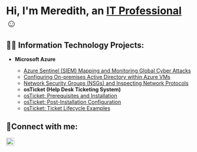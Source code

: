 <h1>Hi, I'm Meredith, an <a href="https://www.linkedin.com/in/meredithnbayliss/">IT Professional</a>☺</h1>

<h2>👨‍💻 Information Technology Projects:</h2>

- <b>Microsoft Azure</b>

  - [Azure Sentinel (SIEM) Mapping and Monitoring Global Cyber Attacks](https://github.com/Meredithnbayliss/azure-sentinel-cyberattacks)
  - [Configuring On-premises Active Directory within Azure VMs](https://github.com/Meredithnbayliss/configure-ad)
  - [Network Security Groups (NSGs) and Inspecting Network Protocols](https://github.com/Meredithnbayliss/azure-network-protocols)
  - <b>osTicket (Help Desk Ticketing System)</b>
  - [osTicket: Prerequisites and Installation](https://github.com/Meredithnbayliss/osticket-prereqs)
  - [osTicket: Post-Installation Configuration](https://github.com/Meredithnbayliss//post-install-config)
  - [osTicket: Ticket Lifecycle Examples](https://github.com/Meredithnbayliss/ticket-lifecycle)

<h2>🤳Connect with me:</h2>

[<img align="left" alt="Josh | LinkedIn" width="22px" src="https://cdn.jsdelivr.net/npm/simple-icons@v3/icons/linkedin.svg" />][linkedin]


[linkedin]: https://www.linkedin.com/in/meredithnbayliss/
